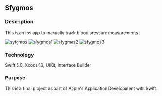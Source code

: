 ## Sfygmos

### Description

This is an ios app to manually track blood pressure measurements.

![syfgmos](https://user-images.githubusercontent.com/44620966/57566168-1d43a200-738f-11e9-8edd-79268875a3b1.png)
![sfygmos1](https://user-images.githubusercontent.com/44620966/57566169-1f0d6580-738f-11e9-976b-5637fbf2882b.png)
![sfygmos2](https://user-images.githubusercontent.com/44620966/57566170-203e9280-738f-11e9-802f-0cd0cfeb121b.png)
![sfygmos3](https://user-images.githubusercontent.com/44620966/57566171-216fbf80-738f-11e9-9815-7d98df1d9f78.png)


### Technology

Swift 5.0, Xcode 10, UIKit, Interface Builder

### Purpose

This is a final project as part of Apple's Application Development with Swift.
